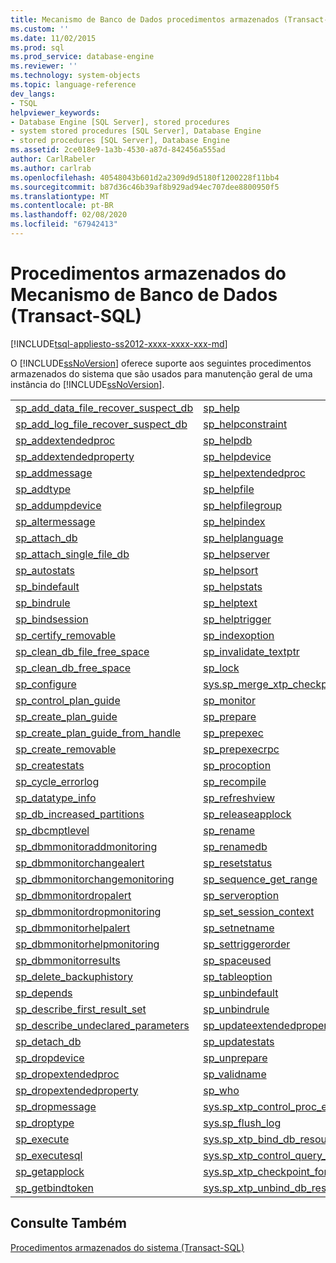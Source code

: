 ```yaml
---
title: Mecanismo de Banco de Dados procedimentos armazenados (Transact-SQL) | Microsoft Docs
ms.custom: ''
ms.date: 11/02/2015
ms.prod: sql
ms.prod_service: database-engine
ms.reviewer: ''
ms.technology: system-objects
ms.topic: language-reference
dev_langs:
- TSQL
helpviewer_keywords:
- Database Engine [SQL Server], stored procedures
- system stored procedures [SQL Server], Database Engine
- stored procedures [SQL Server], Database Engine
ms.assetid: 2ce018e9-1a3b-4530-a87d-842456a555ad
author: CarlRabeler
ms.author: carlrab
ms.openlocfilehash: 40548043b601d2a2309d9d5180f1200228f11bb4
ms.sourcegitcommit: b87d36c46b39af8b929ad94ec707dee8800950f5
ms.translationtype: MT
ms.contentlocale: pt-BR
ms.lasthandoff: 02/08/2020
ms.locfileid: "67942413"
---
```

# <a name="database-engine-stored-procedures-transact-sql"></a>Procedimentos armazenados do Mecanismo de Banco de Dados (Transact-SQL)
[!INCLUDE[tsql-appliesto-ss2012-xxxx-xxxx-xxx-md](../../includes/tsql-appliesto-ss2012-xxxx-xxxx-xxx-md.md)]

  O [!INCLUDE[ssNoVersion](../../includes/ssnoversion-md.md)] oferece suporte aos seguintes procedimentos armazenados do sistema que são usados para manutenção geral de uma instância do [!INCLUDE[ssNoVersion](../../includes/ssnoversion-md.md)].  
  
|||  
|-|-|  
|[sp_add_data_file_recover_suspect_db](../../relational-databases/system-stored-procedures/sp-add-data-file-recover-suspect-db-transact-sql.md)|[sp_help](../../relational-databases/system-stored-procedures/sp-help-transact-sql.md)|  
|[sp_add_log_file_recover_suspect_db](../../relational-databases/system-stored-procedures/sp-add-log-file-recover-suspect-db-transact-sql.md)|[sp_helpconstraint](../../relational-databases/system-stored-procedures/sp-helpconstraint-transact-sql.md)|  
|[sp_addextendedproc](../../relational-databases/system-stored-procedures/sp-addextendedproc-transact-sql.md)|[sp_helpdb](../../relational-databases/system-stored-procedures/sp-helpdb-transact-sql.md)|  
|[sp_addextendedproperty](../../relational-databases/system-stored-procedures/sp-addextendedproperty-transact-sql.md)|[sp_helpdevice](../../relational-databases/system-stored-procedures/sp-helpdevice-transact-sql.md)|  
|[sp_addmessage](../../relational-databases/system-stored-procedures/sp-addmessage-transact-sql.md)|[sp_helpextendedproc](../../relational-databases/system-stored-procedures/sp-helpextendedproc-transact-sql.md)|  
|[sp_addtype](../../relational-databases/system-stored-procedures/sp-addtype-transact-sql.md)|[sp_helpfile](../../relational-databases/system-stored-procedures/sp-helpfile-transact-sql.md)|  
|[sp_addumpdevice](../../relational-databases/system-stored-procedures/sp-addumpdevice-transact-sql.md)|[sp_helpfilegroup](../../relational-databases/system-stored-procedures/sp-helpfilegroup-transact-sql.md)|  
|[sp_altermessage](../../relational-databases/system-stored-procedures/sp-altermessage-transact-sql.md)|[sp_helpindex](../../relational-databases/system-stored-procedures/sp-helpindex-transact-sql.md)|  
|[sp_attach_db](../../relational-databases/system-stored-procedures/sp-attach-db-transact-sql.md)|[sp_helplanguage](../../relational-databases/system-stored-procedures/sp-helplanguage-transact-sql.md)|  
|[sp_attach_single_file_db](../../relational-databases/system-stored-procedures/sp-attach-single-file-db-transact-sql.md)|[sp_helpserver](../../relational-databases/system-stored-procedures/sp-helpserver-transact-sql.md)|  
|[sp_autostats](../../relational-databases/system-stored-procedures/sp-autostats-transact-sql.md)|[sp_helpsort](../../relational-databases/system-stored-procedures/sp-helpsort-transact-sql.md)|  
|[sp_bindefault](../../relational-databases/system-stored-procedures/sp-bindefault-transact-sql.md)|[sp_helpstats](../../relational-databases/system-stored-procedures/sp-helpstats-transact-sql.md)|  
|[sp_bindrule](../../relational-databases/system-stored-procedures/sp-bindrule-transact-sql.md)|[sp_helptext](../../relational-databases/system-stored-procedures/sp-helptext-transact-sql.md)|  
|[sp_bindsession](../../relational-databases/system-stored-procedures/sp-bindsession-transact-sql.md)|[sp_helptrigger](../../relational-databases/system-stored-procedures/sp-helptrigger-transact-sql.md)|  
|[sp_certify_removable](../../relational-databases/system-stored-procedures/sp-certify-removable-transact-sql.md)|[sp_indexoption](../../relational-databases/system-stored-procedures/sp-indexoption-transact-sql.md)|  
|[sp_clean_db_file_free_space](../../relational-databases/system-stored-procedures/sp-clean-db-file-free-space-transact-sql.md)|[sp_invalidate_textptr](../../relational-databases/system-stored-procedures/sp-invalidate-textptr-transact-sql.md)|  
|[sp_clean_db_free_space](../../relational-databases/system-stored-procedures/sp-clean-db-free-space-transact-sql.md)|[sp_lock](../../relational-databases/system-stored-procedures/sp-lock-transact-sql.md)|  
|[sp_configure](../../relational-databases/system-stored-procedures/sp-configure-transact-sql.md)|[sys.sp_merge_xtp_checkpoint_files](../../relational-databases/system-stored-procedures/sys-sp-xtp-merge-checkpoint-files-transact-sql.md)|  
|[sp_control_plan_guide](../../relational-databases/system-stored-procedures/sp-control-plan-guide-transact-sql.md)|[sp_monitor](../../relational-databases/system-stored-procedures/sp-monitor-transact-sql.md)|  
|[sp_create_plan_guide](../../relational-databases/system-stored-procedures/sp-create-plan-guide-transact-sql.md)|[sp_prepare](../../relational-databases/system-stored-procedures/sp-prepare-transact-sql.md)|  
|[sp_create_plan_guide_from_handle](../../relational-databases/system-stored-procedures/sp-create-plan-guide-from-handle-transact-sql.md)|[sp_prepexec](../../relational-databases/system-stored-procedures/sp-prepexec-transact-sql.md)|  
|[sp_create_removable](../../relational-databases/system-stored-procedures/sp-create-removable-transact-sql.md)|[sp_prepexecrpc](../../relational-databases/system-stored-procedures/sp-prepexecrpc-transact-sql.md)|  
|[sp_createstats](../../relational-databases/system-stored-procedures/sp-createstats-transact-sql.md)|[sp_procoption](../../relational-databases/system-stored-procedures/sp-procoption-transact-sql.md)|  
|[sp_cycle_errorlog](../../relational-databases/system-stored-procedures/sp-cycle-errorlog-transact-sql.md)|[sp_recompile](../../relational-databases/system-stored-procedures/sp-recompile-transact-sql.md)|  
|[sp_datatype_info](../../relational-databases/system-stored-procedures/sp-datatype-info-transact-sql.md)|[sp_refreshview](../../relational-databases/system-stored-procedures/sp-refreshview-transact-sql.md)|  
|[sp_db_increased_partitions](../../relational-databases/system-stored-procedures/sp-db-increased-partitions.md)|[sp_releaseapplock](../../relational-databases/system-stored-procedures/sp-releaseapplock-transact-sql.md)|  
|[sp_dbcmptlevel](../../relational-databases/system-stored-procedures/sp-dbcmptlevel-transact-sql.md)|[sp_rename](../../relational-databases/system-stored-procedures/sp-rename-transact-sql.md)|  
|[sp_dbmmonitoraddmonitoring](../../relational-databases/system-stored-procedures/sp-dbmmonitoraddmonitoring-transact-sql.md)|[sp_renamedb](../../relational-databases/system-stored-procedures/sp-renamedb-transact-sql.md)|  
|[sp_dbmmonitorchangealert](../../relational-databases/system-stored-procedures/sp-dbmmonitorchangealert-transact-sql.md)|[sp_resetstatus](../../relational-databases/system-stored-procedures/sp-resetstatus-transact-sql.md)|  
|[sp_dbmmonitorchangemonitoring](../../relational-databases/system-stored-procedures/sp-dbmmonitorchangemonitoring-transact-sql.md)|[sp_sequence_get_range](../../relational-databases/system-stored-procedures/sp-sequence-get-range-transact-sql.md)|  
|[sp_dbmmonitordropalert](../../relational-databases/system-stored-procedures/sp-dbmmonitordropalert-transact-sql.md)|[sp_serveroption](../../relational-databases/system-stored-procedures/sp-serveroption-transact-sql.md)|  
|[sp_dbmmonitordropmonitoring](../../relational-databases/system-stored-procedures/sp-dbmmonitordropmonitoring-transact-sql.md)|[sp_set_session_context](../../relational-databases/system-stored-procedures/sp-set-session-context-transact-sql.md)|  
|[sp_dbmmonitorhelpalert](../../relational-databases/system-stored-procedures/sp-dbmmonitorhelpalert-transact-sql.md)|[sp_setnetname](../../relational-databases/system-stored-procedures/sp-setnetname-transact-sql.md)|  
|[sp_dbmmonitorhelpmonitoring](../../relational-databases/system-stored-procedures/sp-dbmmonitorhelpmonitoring-transact-sql.md)|[sp_settriggerorder](../../relational-databases/system-stored-procedures/sp-settriggerorder-transact-sql.md)|  
|[sp_dbmmonitorresults](../../relational-databases/system-stored-procedures/sp-dbmmonitorresults-transact-sql.md)|[sp_spaceused](../../relational-databases/system-stored-procedures/sp-spaceused-transact-sql.md)|  
|[sp_delete_backuphistory](../../relational-databases/system-stored-procedures/sp-delete-backuphistory-transact-sql.md)|[sp_tableoption](../../relational-databases/system-stored-procedures/sp-tableoption-transact-sql.md)|  
|[sp_depends](../../relational-databases/system-stored-procedures/sp-depends-transact-sql.md)|[sp_unbindefault](../../relational-databases/system-stored-procedures/sp-unbindefault-transact-sql.md)|  
|[sp_describe_first_result_set](../../relational-databases/system-stored-procedures/sp-describe-first-result-set-transact-sql.md)|[sp_unbindrule](../../relational-databases/system-stored-procedures/sp-unbindrule-transact-sql.md)|  
|[sp_describe_undeclared_parameters](../../relational-databases/system-stored-procedures/sp-describe-undeclared-parameters-transact-sql.md)|[sp_updateextendedproperty](../../relational-databases/system-stored-procedures/sp-updateextendedproperty-transact-sql.md)|  
|[sp_detach_db](../../relational-databases/system-stored-procedures/sp-detach-db-transact-sql.md)|[sp_updatestats](../../relational-databases/system-stored-procedures/sp-updatestats-transact-sql.md)|  
|[sp_dropdevice](../../relational-databases/system-stored-procedures/sp-dropdevice-transact-sql.md)|[sp_unprepare](../../relational-databases/system-stored-procedures/sp-unprepare-transact-sql.md)|  
|[sp_dropextendedproc](../../relational-databases/system-stored-procedures/sp-dropextendedproc-transact-sql.md)|[sp_validname](../../relational-databases/system-stored-procedures/sp-validname-transact-sql.md)|  
|[sp_dropextendedproperty](../../relational-databases/system-stored-procedures/sp-dropextendedproperty-transact-sql.md)|[sp_who](../../relational-databases/system-stored-procedures/sp-who-transact-sql.md)|  
|[sp_dropmessage](../../relational-databases/system-stored-procedures/sp-dropmessage-transact-sql.md)|[sys.sp_xtp_control_proc_exec_stats](../../relational-databases/system-stored-procedures/sys-sp-xtp-control-proc-exec-stats-transact-sql.md)|  
|[sp_droptype](../../relational-databases/system-stored-procedures/sp-droptype-transact-sql.md)|[sys.sp_flush_log](../../relational-databases/system-stored-procedures/sys-sp-flush-log-transact-sql.md)|  
|[sp_execute](../../relational-databases/system-stored-procedures/sp-execute-transact-sql.md)|[sys.sp_xtp_bind_db_resource_pool](../../relational-databases/system-stored-procedures/sys-sp-xtp-bind-db-resource-pool-transact-sql.md)|  
|[sp_executesql](../../relational-databases/system-stored-procedures/sp-executesql-transact-sql.md)|[sys.sp_xtp_control_query_exec_stats](../../relational-databases/system-stored-procedures/sys-sp-xtp-control-query-exec-stats-transact-sql.md)|  
|[sp_getapplock](../../relational-databases/system-stored-procedures/sp-getapplock-transact-sql.md)|[sys.sp_xtp_checkpoint_force_garbage_collection](../../relational-databases/system-stored-procedures/sys-sp-xtp-checkpoint-force-garbage-collection-transact-sql.md)|  
|[sp_getbindtoken](../../relational-databases/system-stored-procedures/sp-getbindtoken-transact-sql.md)|[sys.sp_xtp_unbind_db_resource_pool](../../relational-databases/system-stored-procedures/sys-sp-xtp-unbind-db-resource-pool-transact-sql.md)|  
  
## <a name="see-also"></a>Consulte Também  
 [Procedimentos armazenados do sistema &#40;Transact-SQL&#41;](../../relational-databases/system-stored-procedures/system-stored-procedures-transact-sql.md)  
  
  

